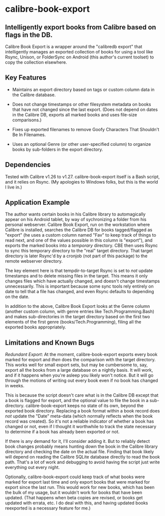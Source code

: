 calibre-book-export
===================

## Intelligently export books from Calibre based on flags in the DB.

Calibre Book Export is a wrapper around the "calibredb export" that
intelligently manages an exported collection of books for using a tool
like Rsync, Unison, or FolderSync on Android (this author's current
toolset) to copy the collection elsewhere.

## Key Features

- Maintains an export directory based on tags or custom column data in
  the Calibre database.
  
- Does not change timestamps or other filesystem metadata on books
  that have not changed since the last export.  (Does not depend on
  dates in the Calibre DB, exports all marked books and uses file-size
  comparisons.)

- Fixes up exported filenames to remove Goofy Characters That
  Shouldn't Be In Filenames.

- Uses an optional Genre (or other user-specified column) to organize
  books by sub-folders in the export directory.

## Dependencies

Tested with Calibre v1.26 to v1.27.  calibre-book-export itself is a
Bash script, and it relies on Rsync.  (My apologies to Windows folks,
but this is the world I live in.)

## Application Example

The author wants certain books in his Calibre library to automagically
appear on his Android tablet, by way of sychronizing a folder from his
personal webserver.  Calibre Book Export, run on the workstation where
Calibre is installed, searches the Calibre DB for books tagged/flagged
as "export" (he uses a custom column named "Fav" to keep track of
things to read next, and one of the values possible in this column is
"export"), and exports the marked books into a *temporary* directory.
CBE then uses Rsync to sync this temporary directory to the "real"
target directory.  That target directory is later Rsync'd by a cronjob
(not part of this package) to the remote webserver directory.

The key element here is that tempdir-to-target Rsync is set to *not*
update timestamps and to delete missing files in the target.  This
means it only changes files which have actually changed, and doesn't
change timestamps unnecessarily.  This is important because some sync
tools rely entirely on date to tell that a file has changed, and even
Rsync defaults to depending on the date.

In addition to the above, Calibre Book Export looks at the Genre
column (another custom column, with genre entries like
Tech.Programming.Bash) and makes sub-directories in the target
directory based on the first two elements of the first genre
(books/Tech.Programming), filing all the exported books appropriately.

## Limitations and Known Bugs

*Redundant Export*: At the moment, calibre-book-export exports every
book marked for export and *then* does the comparison with the target
directory.  This works well for small export sets, but may be
cumbersome to, say, export all the books from a large database on a
nightly basis.  It will work, and if it happens when you're asleep you
likely won't notice.  But it will go through the motions of writing
out every book even if no book has changed in weeks.

This is because the script doesn't care what is in the Calibre DB
except that a book is flagged for export, and the optional value to
file the book in a sub-directory.  calibre-book-export keeps no state
of its own, beyond the exported book directory.  Replacing a book
format within a book record does *not* update the "Date" meta-data
(which normally reflects when the book record was created).  So it's
not a reliable indicator of whether a book has changed or not, even if
I thought it worthwhile to track the state necessary to determine if a
book has already been exported or not.

If there is any demand for it, I'll consider adding it.  But to
reliably detect book changes probably means hunting down the book in
the Calibre library directory and checking the date on the actual
file.  Finding that book likely will depend on reading the Calibre
SQLite database directly to read the book path.  That's a lot of work
and debugging to avoid having the script just write everything out
every night.

Optionally, calibre-book-export could keep track of what books were
marked for export last time and only export books that were marked for
export since the last run.  This would work for new books, which has
been the bulk of my usage, but it wouldn't work for books that have
been updated.  (That happens when beta copies are revised, or books
get updated with errata, etc.  I do deal with this, and having updated
books reexported is a necessary feature for me.)

